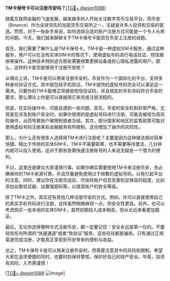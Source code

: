 **TM卡保号卡可以注册币安吗？**[[TG💪+ @esim1088](https://t.me/s/esim1088)]

随着互联网金融的飞速发展，越来越多的人开始关注数字货币交易平台，而币安（Binance）作为全球领先的加密货币交易所之一，无疑是许多人投资和交易的首选。然而，对于一些新手来说，如何选择合适的账户注册方式可能是一个令人头疼的问题。今天，我们就来聊聊关于TM卡保号卡能否在币安上注册的话题。

首先，我们需要了解什么是TM卡保号卡。TM卡是一种虚拟SIM卡服务，通过这种服务，用户可以在没有实体SIM卡的情况下，使用虚拟号码进行电话验证、短信接收等操作。这种技术特别适合那些需要频繁更换设备或担心隐私泄露的用户。那么，这样的卡是否能够用于注册币安呢？

从理论上讲，TM卡是可以用来注册币安的。币安作为一个国际化的平台，支持多种身份验证方式，其中就包括手机验证。TM卡提供的虚拟号码完全可以满足这一需求。只要你的TM卡能够正常接收短信验证码，并且绑定的手机号码符合币安的要求，那么理论上你是可以直接用它来完成注册流程的。

但是，在实际操作中，可能会遇到一些问题。首先，币安的安全机制非常严格，尤其是在涉及到账户安全时。如果你使用的是虚拟号码进行注册，可能会被视为高风险操作，从而导致账户被限制或者冻结。其次，部分国家和地区的监管政策可能对使用虚拟号码注册某些金融服务有所限制，这也增加了操作的风险性。

那么，为什么还有很多人选择用TM卡进行注册呢？主要是因为这种做法相对简单快捷。相比于传统的实体SIM卡，TM卡不需要邮寄，也不需要等待激活，几分钟内就可以投入使用。这对于那些急需快速注册账号的人来说无疑是一个很大的便利。

不过，这里还是建议大家谨慎行事。如果你确实需要使用TM卡来注册币安，务必确保你的TM卡来源可靠，并且尽量避免使用过于频繁的虚拟号码，以免引起平台的注意。同时，建议你在注册完成后，尽快将账户信息完善到足够高的程度，比如添加谷歌验证器、设置强密码等，以提高账户的安全等级。

除了TM卡之外，其实还有其他几种注册币安的方式。例如，你可以直接使用自己的真实手机号码进行注册，这样虽然稍微麻烦一点，但安全性更高。另外，也可以考虑购买一张本地的实体SIM卡，虽然初期投入成本稍高，但从长远来看更加稳妥。

最后，无论你选择哪种方式注册币安，都一定要记住：安全永远是第一位的。不要轻信任何所谓的“快速通道”或者“免验证”服务，这些往往都是骗局。只有通过正规渠道完成注册，才能真正享受到币安带来的便利与收益。

总之，TM卡保号卡是可以用来注册币安的，但需要注意其中的风险和限制。希望大家在追求便捷的同时，也要时刻保持警惕，保护好自己的财产安全。毕竟，投资有风险，入市需谨慎！

[[TG💪+ @esim1088](https://t.me/s/esim1088) ![Image](https://i.postimg.cc/4NQfJmqS/Snipaste-2025-05-13-00-14-12.png)]